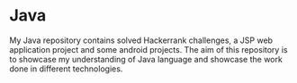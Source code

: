 # Java
My Java repository contains solved Hackerrank challenges, a JSP web application project and some android projects. The aim of this repository is
to showcase my understanding of Java language and showcase the work done in different technologies.
